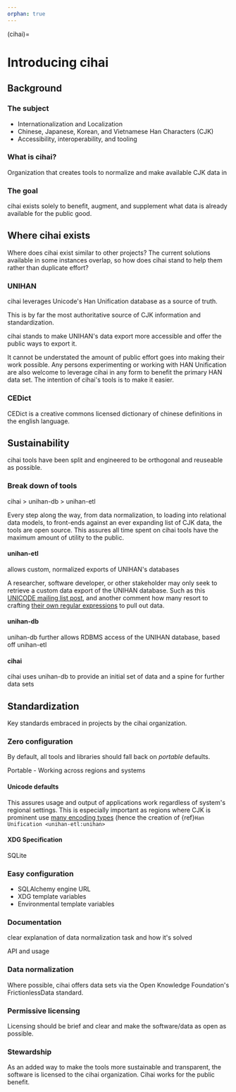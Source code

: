 ```yaml
---
orphan: true
---
```


(cihai)=

# Introducing cihai

## Background

### The subject

- Internationalization and Localization
- Chinese, Japanese, Korean, and Vietnamese Han Characters (CJK)
- Accessibility, interoperability, and tooling

### What is cihai?

Organization that creates tools to normalize and make available CJK data in

### The goal

cihai exists solely to benefit, augment, and supplement what data is already available for the
public good.

## Where cihai exists

Where does cihai exist similar to other projects? The current solutions available in some instances
overlap, so how does cihai stand to help them rather than duplicate effort?

### UNIHAN

cihai leverages Unicode's Han Unification database as a source of truth.

This is by far the most authoritative source of CJK information and standardization.

cihai stands to make UNIHAN's data export more accessible and offer the public ways to export it.

It cannot be understated the amount of public effort goes into making their work possible. Any
persons experimenting or working with HAN Unification are also welcome to leverage cihai in any form
to benefit the primary HAN data set. The intention of cihai's tools is to make it easier.

### CEDict

CEDict is a creative commons licensed dictionary of chinese definitions in the english language.

## Sustainability

cihai tools have been split and engineered to be orthogonal and reuseable as possible.

### Break down of tools

cihai > unihan-db > unihan-etl

Every step along the way, from data normalization, to loading into relational data models, to
front-ends against an ever expanding list of CJK data, the tools are open source. This assures all
time spent on cihai tools have the maximum amount of utility to the public.

#### unihan-etl

allows custom, normalized exports of UNIHAN's databases

A researcher, software developer, or other stakeholder may only seek to retrieve a custom data
export of the UNIHAN database. Such as this [UNICODE mailing list post][unicode mailing list post],
and another comment how many resort to crafting [their own regular
expressions][their own regular expressions] to pull out data.

[unicode mailing list post]: http://unicode.org/mail-arch/unicode-ml/y2004-m04/0255.html
[their own regular expressions]: http://www.unicode.org/mail-arch/unicode-ml/y2017-m05/0186.html

#### unihan-db

unihan-db further allows RDBMS access of the UNIHAN database, based off unihan-etl

#### cihai

cihai uses unihan-db to provide an initial set of data and a spine for further data sets

## Standardization

Key standards embraced in projects by the cihai organization.

### Zero configuration

By default, all tools and libraries should fall back on _portable_ defaults.

Portable - Working across regions and systems

#### Unicode defaults

This assures usage and output of applications work regardless of system's regional settings. This is
especially important as regions where CJK is prominent use [many encoding
types][many encoding types] (hence the creation of {ref}`Han Unification <unihan-etl:unihan>`

[many encoding types]: https://en.wikipedia.org/wiki/Chinese_character_encoding

#### XDG Specification

SQLite

### Easy configuration

- SQLAlchemy engine URL
- XDG template variables
- Environmental template variables

### Documentation

clear explanation of data normalization task and how it's solved

API and usage

### Data normalization

Where possible, cihai offers data sets via the Open Knowledge Foundation's FrictionlessData
standard.

### Permissive licensing

Licensing should be brief and clear and make the software/data as open as possible.

### Stewardship

As an added way to make the tools more sustainable and transparent, the software is licensed to the
cihai organization. Cihai works for the public benefit.
